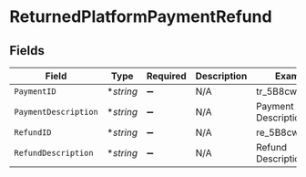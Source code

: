 # ReturnedPlatformPaymentRefund


## Fields

| Field                | Type                 | Required             | Description          | Example              |
| -------------------- | -------------------- | -------------------- | -------------------- | -------------------- |
| `PaymentID`          | **string*            | :heavy_minus_sign:   | N/A                  | tr_5B8cwPMGnU        |
| `PaymentDescription` | **string*            | :heavy_minus_sign:   | N/A                  | Payment Description  |
| `RefundID`           | **string*            | :heavy_minus_sign:   | N/A                  | re_5B8cwPMGnU        |
| `RefundDescription`  | **string*            | :heavy_minus_sign:   | N/A                  | Refund Description   |